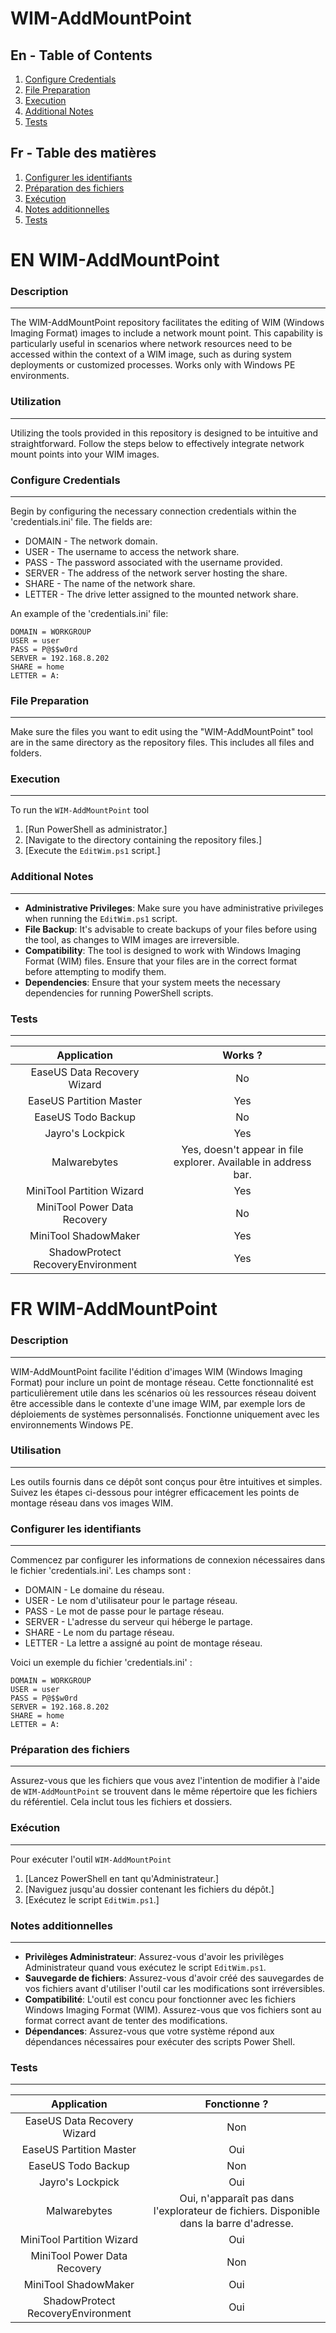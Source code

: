 # WIM-AddMountPoint

## En - Table of Contents
1. [Configure Credentials](#en-configure-credentials)
2. [File Preparation](#en-file-preparation)
3. [Execution](#en-execution)
4. [Additional Notes](#en-additional-notes)
5. [Tests](#en-test)

## Fr - Table des matières
1. [Configurer les identifiants](#fr-configure-credentials)
2. [Préparation des fichiers](#fr-file-preparation)
3. [Exécution](#fr-execution)
4. [Notes additionnelles](#fr-additional-notes)
5. [Tests](#fr-test)

# EN WIM-AddMountPoint

### Description
***
The WIM-AddMountPoint repository facilitates the editing of WIM (Windows Imaging Format) images to include a network mount point. This capability is particularly useful in scenarios where network resources need to be accessed within the context of a WIM image, such as during system deployments or customized processes.
Works only with Windows PE environments.

### Utilization
***
Utilizing the tools provided in this repository is designed to be intuitive and straightforward. Follow the steps below to effectively integrate network mount points into your WIM images.


### Configure Credentials
<a name="en-configure-credentials"></a>
***
Begin by configuring the necessary connection credentials within the 'credentials.ini' file. The fields are:
* DOMAIN - The network domain.
* USER - The username to access the network share.
* PASS - The password associated with the username provided.
* SERVER - The address of the network server hosting the share.
* SHARE - The name of the network share.
* LETTER - The drive letter assigned to the mounted network share.

An example of the 'credentials.ini' file:
```
DOMAIN = WORKGROUP
USER = user
PASS = P@$$w0rd
SERVER = 192.168.8.202
SHARE = home
LETTER = A:
```

### File Preparation
<a name="en-file-preparation"></a>
***
Make sure the files you want to edit using the "WIM-AddMountPoint" tool are in the same directory as the repository files. This includes all files and folders.

### Execution
<a name="en-execution"></a>
***
To run the `WIM-AddMountPoint` tool
1. [Run PowerShell as administrator.]
2. [Navigate to the directory containing the repository files.]
3. [Execute the `EditWim.ps1` script.]

### Additional Notes
<a name="en-additional-notes"></a>
***
* **Administrative Privileges**: Make sure you have administrative privileges when running the `EditWim.ps1` script.
* **File Backup**: It's advisable to create backups of your files before using the tool, as changes to WIM images are irreversible.
* **Compatibility**: The tool is designed to work with Windows Imaging Format (WIM) files. Ensure that your files are in the correct format before attempting to modify them.
* **Dependencies**: Ensure that your system meets the necessary dependencies for running PowerShell scripts.

### Tests
<a name="en-test"></a>
***
| Application | Works ? |
|:---:|:---:|
|EaseUS Data Recovery Wizard|No|
|EaseUS Partition Master|Yes|
|EaseUS Todo Backup|No|
|Jayro's Lockpick|Yes|
|Malwarebytes|Yes, doesn't appear in file explorer. Available in address bar.|
|MiniTool Partition Wizard|Yes|
|MiniTool Power Data Recovery|No|
|MiniTool ShadowMaker|Yes|
|ShadowProtect RecoveryEnvironment|Yes|

# FR WIM-AddMountPoint

### Description
***
WIM-AddMountPoint facilite l'édition d'images WIM (Windows Imaging Format) pour inclure un point de montage réseau. Cette fonctionnalité est particulièrement utile dans les scénarios où les ressources réseau doivent être accessible dans le contexte d'une image WIM, par exemple lors de déploiements de systèmes personnalisés.
Fonctionne uniquement avec les environnements Windows PE.

### Utilisation
***
Les outils fournis dans ce dépôt sont conçus pour être intuitives et simples. Suivez les étapes ci-dessous pour intégrer efficacement les points de montage réseau dans vos images WIM.

### Configurer les identifiants
<a name="fr-configure-credentials"></a>
***
Commencez par configurer les informations de connexion nécessaires dans le fichier 'credentials.ini'. Les champs sont :
* DOMAIN - Le domaine du réseau.
* USER - Le nom d'utilisateur pour le partage réseau.
* PASS - Le mot de passe pour le partage réseau.
* SERVER - L'adresse du serveur qui héberge le partage.
* SHARE - Le nom du partage réseau.
* LETTER - La lettre a assigné au point de montage réseau.

Voici un exemple du fichier 'credentials.ini' :
```
DOMAIN = WORKGROUP
USER = user
PASS = P@$$w0rd
SERVER = 192.168.8.202
SHARE = home
LETTER = A:
```

### Préparation des fichiers
<a name="fr-file-preparation"></a>
***
Assurez-vous que les fichiers que vous avez l'intention de modifier à l'aide de `WIM-AddMountPoint` se trouvent dans le même répertoire que les fichiers du référentiel. Cela inclut tous les fichiers et dossiers.

### Exécution
<a name="fr-execution"></a>
***
Pour exécuter l'outil `WIM-AddMountPoint`
1. [Lancez PowerShell en tant qu'Administrateur.]
2. [Naviguez jusqu'au dossier contenant les fichiers du dépôt.]
3. [Exécutez le script `EditWim.ps1`.]

### Notes additionnelles
<a name="fr-additional-notes"></a>
***
* **Privilèges Administrateur**: Assurez-vous d'avoir les privilèges Administrateur quand vous exécutez le script `EditWim.ps1`.
* **Sauvegarde de fichiers**: Assurez-vous d'avoir créé des sauvegardes de vos fichiers avant d'utiliser l'outil car les modifications sont irréversibles.
* **Compatibilité**: L'outil est concu pour fonctionner avec les fichiers Windows Imaging Format (WIM). Assurez-vous que vos fichiers sont au format correct avant de tenter des modifications.
* **Dépendances**: Assurez-vous que votre système répond aux dépendances nécessaires pour exécuter des scripts Power Shell.

### Tests
<a name="fr-test"></a>
***
| Application | Fonctionne ? |
|:---:|:---:|
|EaseUS Data Recovery Wizard|Non|
|EaseUS Partition Master|Oui|
|EaseUS Todo Backup|Non|
|Jayro's Lockpick|Oui|
|Malwarebytes|Oui, n'apparaît pas dans l'explorateur de fichiers. Disponible dans la barre d'adresse.|
|MiniTool Partition Wizard|Oui|
|MiniTool Power Data Recovery|Non|
|MiniTool ShadowMaker|Oui|
|ShadowProtect RecoveryEnvironment|Oui|